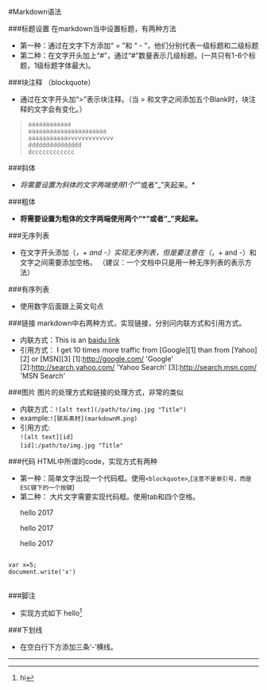 #Markdown语法

###标题设置
在markdown当中设置标题，有两种方法
* 第一种：通过在文字下方添加“ = ”和 “ - ”，他们分别代表一级标题和二级标题
* 第二种：在文字开头加上“#”，通过“#”数量表示几级标题。(一共只有1-6个标题，1级标题字体最大)。

###块注释
（blockquote）
* 通过在文字开头加“>”表示块注释。（当 > 和文字之间添加五个Blank时，块注释的文字会有变化。）

>     aaaaaaaaaaaa
>     aaaaaaaaaaaaaaaaaaaaaa
>     aaaaaaaaaaavvvvvvvvvvvvv
>     ddddddddddddddd
>     dcccccccccccc

###斜体
* *将需要设置为斜体的文字两端使用1个“*”或者“_”夹起来。*

###粗体
* **将需要设置为粗体的文字两端使用两个“*”或者“_”夹起来。**

###无序列表
* 在文字开头添加（*，+ and -）实现无序列表，但是要注意在（*，+ and -）和文字之间需要添加空格。
（建议：一个文档中只是用一种无序列表的表示方法）

###有序列表
* 使用数字后面跟上英文句点

###链接
markdown中右两种方式，实现链接，分别问内联方式和引用方式。
* 内联方式：This is an [baidu link](http://www.baidu.com)
* 引用方式： I get 10 times more traffic from [Google][1] than from [Yahoo][2] or [MSN][3]
[1]:http://google.com/          'Google'
[2]:http://search.yahoo.com/    'Yahoo Search'
[3]:http://search.msn.com/      'MSN Search'

###图片
图片的处理方式和链接的处理方式，非常的类似
* 内联方式：`![alt text](/path/to/img.jpg "Title")`
*  example:`![联系素材](markdownM.png)`
* 引用方式:<br>
`![alt text][id]`<br>
`[id]:/path/to/img.jpg "Title"`

###代码
HTML中所谓的code，实现方式有两种
* 第一种：简单文字出现一个代码框。使用`<blockquote>`,(`注意不是单引号，而是ESC键下的一个按键`)
* 第二种： 大片文字需要实现代码框。使用tab和四个空格。
    <p>hello 2017</p>
    <p>hello 2017</p>
    <p>hello 2017</p>
<pre>
<code>
var x=5;
document.write('x')
</code>
</pre>

###脚注
* 实现方式如下
 hello[^hello]


[^hello]:hi

###下划线
* 在空白行下方添加三条‘-’横线。

 ---